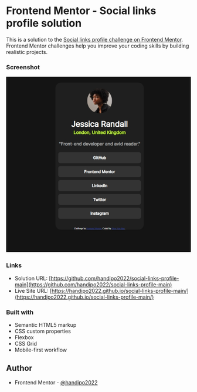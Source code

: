 # Frontend Mentor - Social links profile solution

This is a solution to the [Social links profile challenge on Frontend Mentor](https://www.frontendmentor.io/challenges/social-links-profile-UG32l9m6dQ). Frontend Mentor challenges help you improve your coding skills by building realistic projects. 

### Screenshot

![preview](./preview.jpeg)

### Links

- Solution URL: [https://github.com/handipo2022/social-links-profile-main](https://github.com/handipo2022/social-links-profile-main)
- Live Site URL: [https://handipo2022.github.io/social-links-profile-main/](https://handipo2022.github.io/social-links-profile-main/)

### Built with

- Semantic HTML5 markup
- CSS custom properties
- Flexbox
- CSS Grid
- Mobile-first workflow


## Author

- Frontend Mentor - [@handipo2022](https://www.frontendmentor.io/profile/handipo2022)
